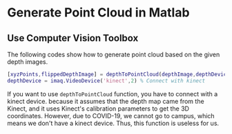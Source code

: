 # Generate Point Cloud in Matlab

## Use Computer Vision Toolbox

The following codes show how to generate point cloud based on the given depth images. 

```matlab
[xyzPoints,flippedDepthImage] = depthToPointCloud(depthImage,depthDevice)
depthDevice = imaq.VideoDevice('kinect',2) % Connect with kinect
```

If you want to use `depthToPointCloud` function, you have to connect with a kinect device. because it assumes that the depth map came from the Kinect, and it uses Kinect's calibration parameters to get the 3D coordinates. However, due to COVID-19, we cannot go to campus, which means we don't have a kinect device. Thus, this function is useless for us.